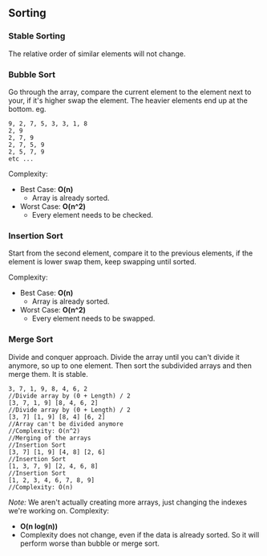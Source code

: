 ## Sorting

### Stable Sorting
The relative order of similar elements will not change.
### Bubble Sort
Go through the array, compare the current element to the element next to your, if it's higher swap the element. The heavier elements end up at the bottom.
eg.
```
9, 2, 7, 5, 3, 3, 1, 8
2, 9
2, 7, 9
2, 7, 5, 9
2, 5, 7, 9
etc ...
```
Complexity:
- Best Case: **O(n)**
	- Array is already sorted.
- Worst Case: **O(n^2)**
	- Every element needs to be checked.
### Insertion Sort
Start from the second element, compare it to the previous elements, if the element is lower swap them, keep swapping until sorted.

Complexity:
- Best Case: **O(n)**
	- Array is already sorted.
- Worst Case: **O(n^2)**
	- Every element needs to be swapped.

### Merge Sort
Divide and conquer approach. Divide the array until you can't divide it anymore, so up to one element. Then sort the subdivided arrays and then merge them. It is stable.
```
3, 7, 1, 9, 8, 4, 6, 2
//Divide array by (0 + Length) / 2
[3, 7, 1, 9] [8, 4, 6, 2]
//Divide array by (0 + Length) / 2
[3, 7] [1, 9] [8, 4] [6, 2]
//Array can't be divided anymore
//Complexity: O(n^2)
//Merging of the arrays
//Insertion Sort
[3, 7] [1, 9] [4, 8] [2, 6]
//Insertion Sort
[1, 3, 7, 9] [2, 4, 6, 8]
//Insertion Sort
[1, 2, 3, 4, 6, 7, 8, 9]
//Complexity: O(n)
```
*Note:* We aren't actually creating more arrays, just changing the indexes we're working on. 
Complexity:
- **O(n log(n))**
- Complexity does not change, even if the data is already sorted. So it will perform worse than bubble or merge sort.